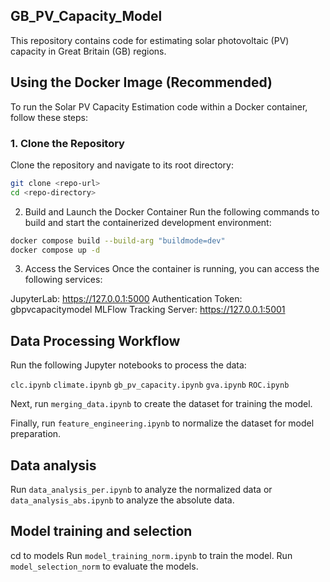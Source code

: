 ## GB_PV_Capacity_Model

This repository contains code for estimating solar photovoltaic (PV) capacity in Great Britain (GB) regions.

## Using the Docker Image (Recommended)

To run the Solar PV Capacity Estimation code within a Docker container, follow these steps:

### 1. Clone the Repository

Clone the repository and navigate to its root directory:

```bash
git clone <repo-url>
cd <repo-directory>
```

2. Build and Launch the Docker Container
Run the following commands to build and start the containerized development environment:

```bash
docker compose build --build-arg "buildmode=dev"
docker compose up -d
```

3. Access the Services
Once the container is running, you can access the following services:

JupyterLab: https://127.0.0.1:5000
Authentication Token: gbpvcapacitymodel
MLFlow Tracking Server: https://127.0.0.1:5001


## Data Processing Workflow
Run the following Jupyter notebooks to process the data:

`clc.ipynb`
`climate.ipynb`
`gb_pv_capacity.ipynb`
`gva.ipynb`
`ROC.ipynb`

Next, run `merging_data.ipynb` to create the dataset for training the model.

Finally, run `feature_engineering.ipynb` to normalize the dataset for model preparation.

## Data analysis

Run `data_analysis_per.ipynb` to analyze the normalized data or `data_analysis_abs.ipynb` to analyze the absolute data.


## Model training and selection 
cd to models
Run `model_training_norm.ipynb` to train the model. 
Run `model_selection_norm` to evaluate the models. 





